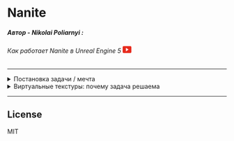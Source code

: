 # Nanite

##### Автор - Nikolai Poliarnyi :
###### *Как работает Nanite в Unreal Engine 5* ![image](resources/pictures/Youtube-20x16.png)
- - -

<details>

<summary>Постановка задачи / мечта</summary>

|  | Кино | Игры|
|:------|:------:|:------:|
| Отрисовка | Offline | Realtime ${1\over 60}$ |
| Скорость обработки | Высокое качество | Бюджет качества |
| Подготовка ассетов | **Оригинал** | **Упрощаем assets** |

> Боль игр: Упрощение assets
>> * Время людей
>> * Специфика задачи
>> * Деньги

> Боль кино: Отрисовка
>> * Не хочется долго ждать результата

##### Хотим отдать задачу «упрощение assets» движку Unreal Engine, чтобы удовлетворить все запросы

<br />

</details>

<details>

<summary>Виртуальные текстуры: почему задача решаема</summary>

#### Id Tech
###### Компания, разработавшая популярные игры, засчет технологического прорыва:
> Doom, Quake, <ins>Rage</ins>

###### Они и придумали виртуальные текстуры (ранее назывались Mega Texture, прижилось Virtual Texture)


</details>

- - -

## License

MIT

[//]: # (Я самый крутой комментарий)
